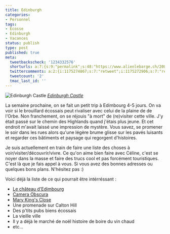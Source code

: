 ```yaml
---
title: Edinburgh
categories:
- Personnel
tags:
- Ecosse
- Edinburgh
- Vacances
status: publish
type: post
published: true
meta:
  tweetbackscheck: '1234332576'
  shorturls: a:7:{s:9:"permalink";s:48:"https://www.alienlebarge.ch/2007/11/22/edinburgh/";s:7:"tinyurl";s:25:"https://tinyurl.com/2w5z75";s:4:"isgd";s:17:"https://is.gd/iJIE";s:5:"bitly";s:20:"https://bit.ly/1yDHqm";s:5:"snipr";s:22:"https://snipr.com/bgs86";s:5:"snurl";s:22:"https://snurl.com/bgs86";s:7:"snipurl";s:24:"https://snipurl.com/bgs86";}
  twittercomments: a:2:{i:1175274867;s:7:"retweet";i:1175272906;s:7:"retweet";}
  tweetcount: '2'
  tmac_last_id: ''
---
```

 <img src="https://farm1.static.flickr.com/159/432310909_9f48e0e7ee.jpg" alt="Edinburgh Castle" />
<em><a href="https://www.flickr.com/photos/scooterjohn/432310909/" title="photo sharing">Edinburgh Castle</a></em>

La semaine prochaine, on se fait un petit trip à Edimbourg 4-5 jours. On va voir si le brouillard écossais peut rivaliser avec celui de la plaine de de l'Orbe.
Non franchement, on se réjouis "à mort" de (re)visiter cette ville. J'y était passé sur le chemin des Highlands quand j'étais plus jeune. Et cet endroit m'avait laissé une impression de mystère. Vous savez, se promener le soir dans les rues alors qu'une légère brume glisse sur les pavés luisants et regarder ces bâtiments et paysage qui regorgent d'histoires.

Je suis actuellement en train de faire une liste des choses à voir/visiter/découvrir/vivre. Ce qu'on aime bien faire avec Céline, c'est se noyer dans la masse et faire des trucs cool et pas forcément touristiques. C'est là que je fais appel à vous. Si vous avez des bonnes adresses ou quelques bons plans. N'hésitez pas :)

Voici déjà la liste de ce qui pourrait être intérréssant :
<ul>
	<li><a href="https://www.historic-scotland.gov.uk/textonly/properties_sites_detail?propertyID=PL_121" title="https://www.historic-scotland.gov.uk/textonly/properties_sites_detail?propertyID=PL_121">Le château d'Edimbourg</a></li>
	<li><a href="https://www.camera-obscura.co.uk/" title="https://www.camera-obscura.co.uk/">Camera Obscura</a></li>
	<li><a href="https://www.realmarykingsclose.co.uk/" title="https://www.realmarykingsclose.co.uk/">Mary King's Close</a></li>
	<li>Une promenade sur Calton Hill</li>
	<li>Des p'tits pubs biens écossais</li>
	<li>La vieille ville</li>
	<li>Il y a déjà le marché de noël histoire de boire du vin chaud</li>
	<li>etc...</li>
</ul>
